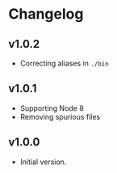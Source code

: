 # Changelog

## v1.0.2

- Correcting aliases in `./bin`

## v1.0.1

- Supporting Node 8
- Removing spurious files

## v1.0.0

- Initial version.
